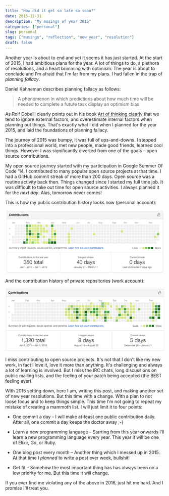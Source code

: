 ```yaml
---
title: "How did it get so late so soon?"
date: 2015-12-31
description: "My musings of year 2015"
categories: ["personal"]
slug: personal
tags: ["musings", "reflection", "new year", "resolution"]
draft: false
---
```


Another year is about to end and yet it seems it has just started. At the start of 2015, I had ambitious plans for the year. A lot of things to do, a plethora of resolutions, and a heart brimming with optimism. The year is about to conclude and I'm afraid that I'm far from my plans. I had fallen in the trap of *planning fallacy*.

Daniel Kahneman describes planning fallacy as follows:

> A phenomenon in which predictions about how much time will be needed to complete a future task display an optimism bias

As Rolf Dobelli clearly points out in his book [Art of thinking clearly](https://www.goodreads.com/book/show/16248196-the-art-of-thinking-clearly) that we tend to ignore external factors, and overestimate internal factors when planning out things. That's exactly what I did when I planned for the year 2015, and laid the foundations of planning fallacy.

The journey of 2015 was bumpy, it was full of ups-and-downs. I stepped into a professional world, met new people, made good friends, learned cool things. However I was significantly diverted from one of the goals – open source contributions.

My open source journey started with my participation in Google Summer Of Code '14. I contributed to many popular open source projects at that time. I had a GitHub commit streak of more than 200 days. Open source was a routine activity back then. Things changed since I started my full time job. It was difficult to take out time for open source activities. I always planned it for the _next day_. Alas, tomorrow never comes!

This is how my public contribution history looks now (personal account):

![Github-personal](/images/how-did-it-get-so-late-post/github-personal.png)

And the contribution history of private repositories (work account):

![Github-personal](/images/how-did-it-get-so-late-post/github-work.png)

I miss contributing to open source projects. It's not that I don't like my new work, in fact I love it, love it more than anything. It's challenging and always a lot of learning is involved. But I miss the IRC chats, long discussions on public mailing lists, and the feeling of your patch being accepted (the BEST feeling ever).

With 2015 setting down, here I am, writing this post, and making another set of new year resolutions. But this time with a change. With a plan to not loose focus and to keep things simple. This time I'm not going to repeat my mistake of creating a mammoth list. I will just limit it to four points:

* One commit a day – I will make at-least one public contribution daily. After all, one commit a day keeps the doctor away ;-)

* Learn a new programming language – Starting from this year onwards I'll learn a new programming language every year. This year it will be one of Elixir, Go, or Ruby.

* One blog post every month – Another thing which I messed up in 2015. At that time I _planned_ to write a post ever week, bullshit!

* Get fit – Somehow the most important thing has has always been on a low priority for me. But this time it will change.

If you ever find me violating any of the above in 2016, just hit me hard. And I promise I'll treat you.
